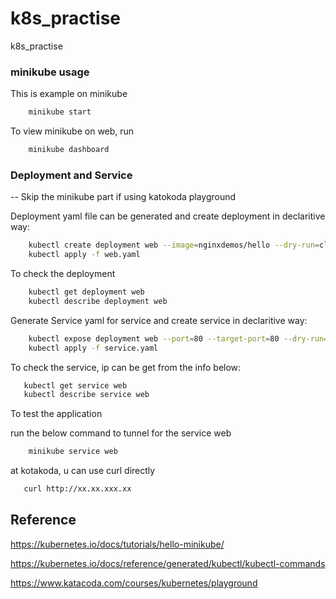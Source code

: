 # k8s_practise
k8s_practise


### minikube usage
This is example on minikube
```bash
    minikube start
```

To view minikube on web, run
```bash
    minikube dashboard
```


### Deployment and Service
-- Skip the minikube part if using katokoda playground

Deployment yaml file can be generated and create deployment in declaritive way:
```bash
    kubectl create deployment web --image=nginxdemos/hello --dry-run=client -o yaml > web.yaml
    kubectl apply -f web.yaml
```

To check the deployment
```bash
    kubectl get deployment web
    kubectl describe deployment web
```
    
Generate Service yaml for service and create service in declaritive way:
```bash
    kubectl expose deployment web --port=80 --target-port=80 --dry-run=client -o yaml > service.yaml
    kubectl apply -f service.yaml
```

To check the service, ip can be get from the info below:
```bash
   kubectl get service web
   kubectl describe service web
```

To test the application

run the below command to tunnel for the service web
```bash
    minikube service web
```

at kotakoda, u can use curl directly
```bash
   curl http://xx.xx.xxx.xx
```


## Reference
https://kubernetes.io/docs/tutorials/hello-minikube/

https://kubernetes.io/docs/reference/generated/kubectl/kubectl-commands

https://www.katacoda.com/courses/kubernetes/playground
